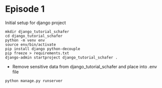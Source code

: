 # Episode 1
Initial setup for django project

```
mkdir django_tutorial_schafer
cd django_tutorial_schafer
python -m venv env
source env/bin/activate
pip install django python-decouple
pip freeze > requirements.txt
django-admin startproject django_tutorial_schafer .
```

- Remove sensitive data from django_tutorial_schafer and place into .env file

```
python manage.py runserver
```